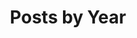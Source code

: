 ---
title: "Posts by Year"
permalink: /Posts/
layout: posts
entries_layout: grid
author_profile: false
---